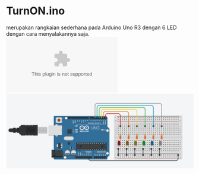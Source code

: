 # TurnON.ino
merupakan rangkaian sederhana pada Arduino Uno R3 dengan 6 LED dengan cara menyalakannya saja.
![Component](/Basic%20LED/TurnON.csv)
![](/Basic%20LED/TurnON.png)
